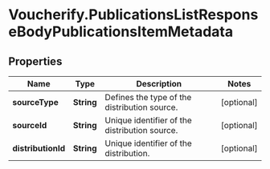 # Voucherify.PublicationsListResponseBodyPublicationsItemMetadata

## Properties

Name | Type | Description | Notes
------------ | ------------- | ------------- | -------------
**sourceType** | **String** | Defines the type of the distribution source. | [optional] 
**sourceId** | **String** | Unique identifier of the distribution source. | [optional] 
**distributionId** | **String** | Unique identifier of the distribution. | [optional] 


